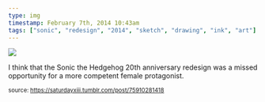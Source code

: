 ```yaml
---
type: img
timestamp: February 7th, 2014 10:43am
tags: ["sonic", "redesign", "2014", "sketch", "drawing", "ink", "art"]
---
```

<img src="https://saturdayxiii.github.io/media/75910281418.jpg"/>
                                                                                          
I think that the Sonic the Hedgehog 20th anniversary redesign was a missed opportunity for a more competent female protagonist.
 
                                    
                
                
                
                
                                
<small>source: https://saturdayxiii.tumblr.com/post/75910281418</small>